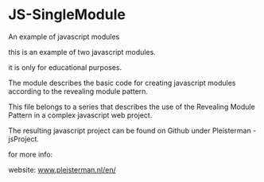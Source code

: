 # JS-SingleModule

An example of javascript modules

this is an example of two javascript modules.

it is only for educational purposes.

The module describes the basic code for creating 
javascript modules according to the revealing module pattern.

This file belongs to a series that describes the use of the
Revealing Module Pattern in a complex javascript web project.

The resulting javascript project can be found on Github under
Pleisterman - jsProject.

for more info:

website: www.pleisterman.nl/en/
